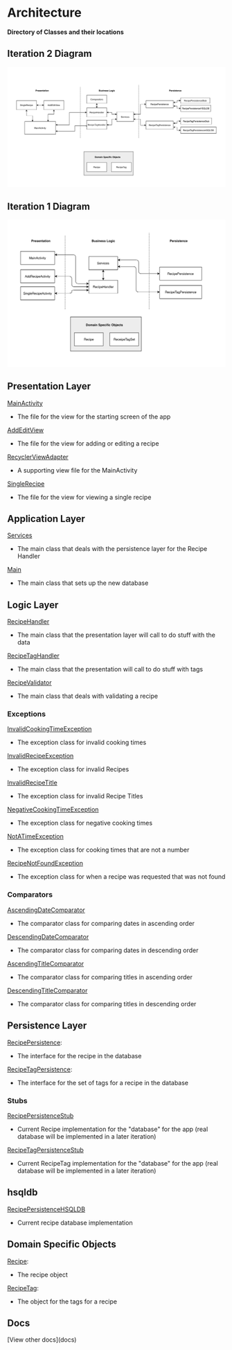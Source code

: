 # Architecture

**Directory of Classes and their locations**


## Iteration 2 Diagram

![architecture](architecture-2.jpg)

## Iteration 1 Diagram

![architecture](architecture-1.jpg)

## Presentation Layer
[MainActivity](https://code.cs.umanitoba.ca/comp3350-summer2019/cook-eBook/blob/master/app/src/main/java/com/cook_ebook/presentation/MainActivity.java)
- The file for the view for the starting screen of the app

[AddEditView](https://code.cs.umanitoba.ca/comp3350-summer2019/cook-eBook/blob/master/app/src/main/java/com/cook_ebook/presentation/AddEditView.java)
- The file for the view for adding or editing a recipe

[RecyclerViewAdapter](https://code.cs.umanitoba.ca/comp3350-summer2019/cook-eBook/blob/master/app/src/main/java/com/cook_ebook/presentation/RecyclerViewAdapter.java)
- A supporting view file for the MainActivity

[SingleRecipe](https://code.cs.umanitoba.ca/comp3350-summer2019/cook-eBook/blob/master/app/src/main/java/com/cook_ebook/presentation/SingleRecipe.java)
- The file for the view for viewing a single recipe

## Application Layer
[Services](https://code.cs.umanitoba.ca/comp3350-summer2019/cook-eBook/blob/master/app/src/main/java/com/cook_ebook/application/Services.java)
- The main class that deals with the persistence layer for the Recipe Handler

[Main](https://code.cs.umanitoba.ca/comp3350-summer2019/cook-eBook/blob/master/app/src/main/java/com/cook_ebook/application/Main.java)
- The main class that sets up the new database

## Logic Layer
[RecipeHandler](https://code.cs.umanitoba.ca/comp3350-summer2019/cook-eBook/blob/master/app/src/main/java/com/cook_ebook/logic/RecipeHandler.java)
- The main class that the presentation layer will call to do stuff with the data

[RecipeTagHandler](https://code.cs.umanitoba.ca/comp3350-summer2019/cook-eBook/blob/master/app/src/main/java/com/cook_ebook/logic/RecipeTagHandler.java)
- The main class that the presentation will call to do stuff with tags

[RecipeValidator](https://code.cs.umanitoba.ca/comp3350-summer2019/cook-eBook/blob/master/app/src/main/java/com/cook_ebook/logic/RecipeValidator.java)
- The main class that deals with validating a recipe

### Exceptions
[InvalidCookingTimeException](https://code.cs.umanitoba.ca/comp3350-summer2019/cook-eBook/blob/master/app/src/main/java/com/cook_ebook/logic/exceptions/InvalidCookingTimeException.java)
- The exception class for invalid cooking times

[InvalidRecipeException](https://code.cs.umanitoba.ca/comp3350-summer2019/cook-eBook/blob/master/app/src/main/java/com/cook_ebook/logic/exceptions/InvalidRecipeException.java)
- The exception class for invalid Recipes

[InvalidRecipeTitle](https://code.cs.umanitoba.ca/comp3350-summer2019/cook-eBook/blob/master/app/src/main/java/com/cook_ebook/logic/exceptions/InvalidRecipeTitle.java)
- The exception class for invalid Recipe Titles

[NegativeCookingTimeException](https://code.cs.umanitoba.ca/comp3350-summer2019/cook-eBook/blob/master/app/src/main/java/com/cook_ebook/logic/exceptions/NegativeCookingTimeException.java)
- The exception class for negative cooking times

[NotATimeException](https://code.cs.umanitoba.ca/comp3350-summer2019/cook-eBook/blob/master/app/src/main/java/com/cook_ebook/logic/exceptions/NotATimeException.java)
- The exception class for cooking times that are not a number

[RecipeNotFoundException](https://code.cs.umanitoba.ca/comp3350-summer2019/cook-eBook/blob/master/app/src/main/java/com/cook_ebook/logic/exceptions/RecipeNotFoundException.java)
- The exception class for when a recipe was requested that was not found

### Comparators
[AscendingDateComparator](https://code.cs.umanitoba.ca/comp3350-summer2019/cook-eBook/blob/master/app/src/main/java/com/cook_ebook/logic/comparators/AscendingDateComparator.java)
- The comparator class for comparing dates in ascending order

[DescendingDateComparator](https://code.cs.umanitoba.ca/comp3350-summer2019/cook-eBook/blob/master/app/src/main/java/com/cook_ebook/logic/comparators/DescendingDateComparator.java)
- The comparator class for comparing dates in descending order

[AscendingTitleComparator](https://code.cs.umanitoba.ca/comp3350-summer2019/cook-eBook/blob/master/app/src/main/java/com/cook_ebook/logic/comparators/AscendingTitleComparator.java)
- The comparator class for comparing titles in ascending order

[DescendingTitleComparator](https://code.cs.umanitoba.ca/comp3350-summer2019/cook-eBook/blob/master/app/src/main/java/com/cook_ebook/logic/comparators/DescendingTitleComparator.java)
- The comparator class for comparing titles in descending order

## Persistence Layer
[RecipePersistence](https://code.cs.umanitoba.ca/comp3350-summer2019/cook-eBook/blob/master/app/src/main/java/com/cook_ebook/persistence/RecipePersistence.java):
- The interface for the recipe in the database

[RecipeTagPersistence](https://code.cs.umanitoba.ca/comp3350-summer2019/cook-eBook/blob/master/app/src/main/java/com/cook_ebook/persistence/RecipeTagPersistence.java):
- The interface for the set of tags for a recipe in the database

### Stubs
[RecipePersistenceStub](https://code.cs.umanitoba.ca/comp3350-summer2019/cook-eBook/blob/master/app/src/main/java/com/cook_ebook/persistence/stubs/RecipePersistenceStub.java)
- Current Recipe implementation for the "database" for the app (real database will be implemented in a later iteration)

[RecipeTagPersistenceStub](https://code.cs.umanitoba.ca/comp3350-summer2019/cook-eBook/blob/master/app/src/main/java/com/cook_ebook/persistence/stubs/RecipeTagPersistenceStub.java)
- Current RecipeTag implementation for the "database" for the app (real database will be implemented in a later iteration)

## hsqldb
[RecipePersistenceHSQLDB](https://code.cs.umanitoba.ca/comp3350-summer2019/cook-eBook/blob/master/app/src/main/java/com/cook_ebook/persistence/hsqldb/RecipePersistenceHSQLDB.java)
- Current recipe database implementation

## Domain Specific Objects
[Recipe](https://code.cs.umanitoba.ca/comp3350-summer2019/cook-eBook/blob/master/app/src/main/java/com/cook_ebook/objects/Recipe.java):
- The recipe object

[RecipeTag](https://code.cs.umanitoba.ca/comp3350-summer2019/cook-eBook/blob/master/app/src/main/java/com/cook_ebook/objects/RecipeTag.java):
- The object for the tags for a recipe

## Docs

[View other docs](docs\)